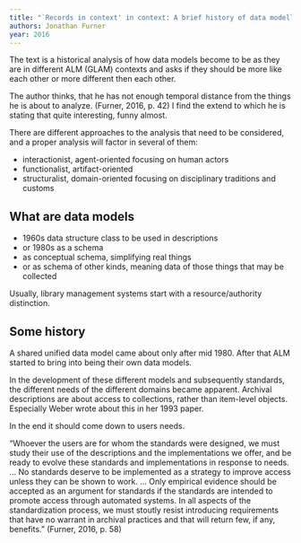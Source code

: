 ```yaml
---
title: "`Records in context' in context: A brief history of data modelling for archival description"
authors: Jonathan Furner
year: 2016
---
```


The text is a historical analysis of how data models become to be as they are in different ALM (GLAM) contexts and asks if they should be more like each other or more different then each other.

The author thinks, that he has not enough temporal distance from the things he is about to analyze. (Furner, 2016, p. 42) I find the extend to which he is stating that quite interesting, funny almost.

There are different approaches to the analysis that need to be considered, and a proper analysis will factor in several of them:

-   interactionist, agent-oriented focusing on human actors
-   functionalist, artifact-oriented
-   structuralist, domain-oriented focusing on disciplinary traditions and customs
    
## What are data models

-   1960s data structure class to be used in descriptions
-   or 1980s as a schema
-   as conceptual schema, simplifying real things
-   or as schema of other kinds, meaning data of those things that may be collected
    
Usually, library management systems start with a resource/authority distinction.

## Some history

A shared unified data model came about only after mid 1980. After that ALM started to bring into being their own data models.

In the development of these different models and subsequently standards, the different needs of the different domains became apparent. Archival descriptions are about access to collections, rather than item-level objects. Especially Weber wrote about this in her 1993 paper.

In the end it should come down to users needs.

“Whoever the users are for whom the standards were designed, we must study their use of the descriptions and the implementations we offer, and be ready to evolve these standards and implementations in response to needs. ... No standards deserve to be implemented as a strategy to improve access unless they can be shown to work. ... Only empirical evidence should be accepted as an argument for standards if the standards are intended to promote access through automated systems. In all aspects of the standardization process, we must stoutly resist introducing requirements that have no warrant in archival practices and that will return few, if any, benefits.” (Furner, 2016, p. 58)